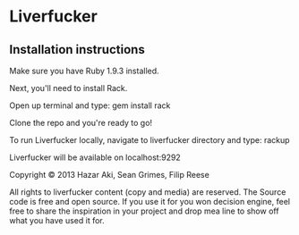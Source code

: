 # Liverfucker

## Installation instructions

Make sure you have Ruby 1.9.3 installed.

Next, you'll need to install Rack.

Open up terminal and type:
	gem install rack

Clone the repo and you're ready to go!

To run Liverfucker locally, navigate to liverfucker directory and type:
	rackup

Liverfucker will be available on localhost:9292

Copyright © 2013 Hazar Aki, Sean Grimes, Filip Reese

All rights to liverfucker content (copy and media) are reserved. The Source code is free and open source. If you use it for you won decision engine, feel free to share the inspiration in your project and drop mea line to show off what you have used it for.
